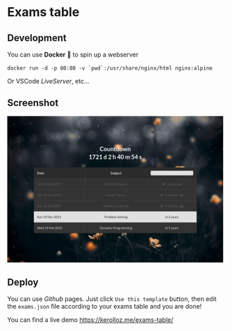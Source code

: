 # Exams table

## Development

You can use **Docker** :whale: to spin up a webserver

```shell
docker run -d -p 80:80 -v `pwd`:/usr/share/nginx/html nginx:alpine
```

Or VSCode _LiveServer_, etc...

## Screenshot

![screenshot](./screenshot.png)

## Deploy

You can use _Github_ pages. Just click `Use this template` button, then edit the `exams.json` file according to your exams table and you are done!

You can find a live demo <https://kerolloz.me/exams-table/>
